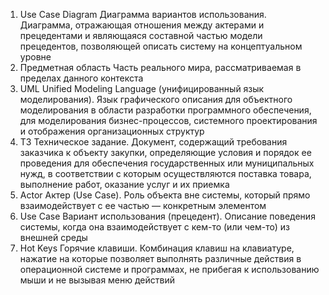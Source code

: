 1. Use Case Diagram
Диаграмма вариантов использования. Диаграмма, отражающая отношения между актерами и прецедентами и являющаяся составной частью модели прецедентов, позволяющей описать систему на концептуальном уровне
2. Предметная область
Часть реального мира, рассматриваемая в пределах данного контекста
3. UML
Unified Modeling Language (унифицированный язык моделирования).
Язык графического описания для объектного моделирования в области разработки программного обеспечения, для моделирования бизнес-процессов, системного проектирования и отображения организационных структур
4. ТЗ
Техническое задание. Документ, содержащий требования заказчика к объекту закупки, определяющие условия и порядок ее проведения для обеспечения государственных или муниципальных нужд, в соответствии с которым осуществляются поставка товара, выполнение работ, оказание услуг и их приемка
5. Actor
Актер (Use Case). Роль объекта вне системы, который прямо взаимодействует с ее частью — конкретным элементом
6. Use Case
Вариант использования (прецедент). Описание поведения системы, когда она взаимодействует с кем-то (или чем-то) из внешней среды
7. Hot Keys Горячие клавиши. Комбинация клавиш на клавиатуре, нажатие на которые позволяет выполнять различные действия в операционной системе и программах, не прибегая к использованию мыши и не вызывая меню действий 







